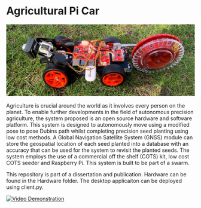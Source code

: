 # Agricultural Pi Car
![GitHub Logo](/images/RobotonGrass1.jpg)

Agriculture is crucial around the world as it involves every person on the planet. To enable further developments in the field of autonomous precision agriculture, the system proposed is an open source hardware and software platform. This system is designed to autonomously move using a modified pose to pose Dubins path whilst completing precision seed planting using low cost methods. A Global Navigation Satellite System (GNSS) module can store the geospatial location of each seed planted into a database with an accuracy that can be used for the system to revisit the planted seeds. The system employs the use of a commercial off the shelf (COTS) kit, low cost COTS seeder and Raspberry Pi. This system is built to be part of a swarm.

This repository is part of a dissertation and publication. Hardware can be found in the Hardware folder. The desktop applicaiton can be deployed using client.py. 

[![Video Demonstration](https://imgur.com/4L5JmaZ)](https://www.youtube.com/watch?v=1KZ1cqo4058)

